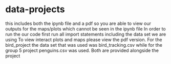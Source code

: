 # data-projects
this includes both the ipynb file and a pdf so you are able to view our outputs for the maps/plots which cannot be seen in the ipynb file
In order to run the our code first run all import statements including the data set we are using 
To view interact plots and maps please view the pdf version. For the bird_project the data set that was used was bird_tracking.csv while for the group 5 project penguins.csv was used. Both are provided alongside the project 
